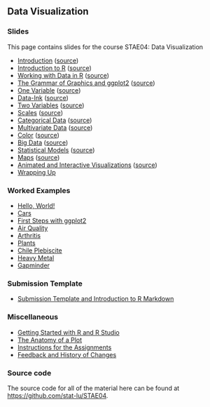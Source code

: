 
## Data Visualization

### Slides

This page contains slides for the course STAE04: Data Visualization

* [Introduction](01-introduction) ([source](https://github.com/stat-lu/STAE04/blob/master/01-introduction.Rmd))
* [Introduction to R](02-introduction-to-r) ([source](https://github.com/stat-lu/STAE04/blob/master/02-introduction-to-r.Rmd))
* [Working with Data in R](03-working-with-data-in-r) ([source](https://github.com/stat-lu/STAE04/blob/master/03-working-with-data-in-r.Rmd))
* [The Grammar of Graphics and ggplot2](04-the-grammar-of-graphics-and-ggplot2) ([source](https://github.com/stat-lu/STAE04/blob/master/04-the-grammar-of-graphics-and-ggplot2.Rmd))
* [One Variable](05-one-variable) ([source](https://github.com/stat-lu/STAE04/blob/master/05-one-variable.Rmd))
* [Data-Ink](06-data-ink) ([source](https://github.com/stat-lu/STAE04/blob/master/06-data-ink.Rmd))
* [Two Variables](07-two-variables) ([source](https://github.com/stat-lu/STAE04/blob/master/07-two-variables.Rmd))
* [Scales](08-scales) ([source](https://github.com/stat-lu/STAE04/blob/master/08-scales.Rmd))
* [Categorical Data](09-categorical-data) ([source](https://github.com/stat-lu/STAE04/blob/master/09-categorical-data.Rmd))
* [Multivariate Data](10-multivariate-data) ([source](https://github.com/stat-lu/STAE04/blob/master/10-multivariate-data.Rmd))
* [Color](11-color) ([source](https://github.com/stat-lu/STAE04/blob/master/11-color.Rmd))
* [Big Data](12-big-data) ([source](https://github.com/stat-lu/STAE04/blob/master/12-big-data.Rmd))
* [Statistical Models](13-statistical-models) ([source](https://github.com/stat-lu/STAE04/blob/master/13-statistical-models.Rmd))
* [Maps](14-maps) ([source](https://github.com/stat-lu/STAE04/blob/master/14-maps.Rmd))
* [Animated and Interactive Visualizations](15-animated-and-interactive-visualizations) ([source](https://github.com/stat-lu/STAE04/blob/master/15-animated-and-interactive-visualizations.Rmd))
* [Wrapping Up](16-wrapping-up)

### Worked Examples

* [Hello, World!](worked-example-hello-world)
* [Cars](worked-example-cars)
* [First Steps with ggplot2](worked-example-first-steps-with-ggplot2)
* [Air Quality](worked-example-airquality)
* [Arthritis](worked-example-arthritis)
* [Plants](worked-example-plants)
* [Chile Plebiscite](worked-example-chile-plebiscite)
* [Heavy Metal](worked-example-heavy-metal)
* [Gapminder](worked-example-gapminder)

### Submission Template

* [Submission Template and Introduction to R Markdown](https://raw.githubusercontent.com/stat-lu/STAE04/master/stae04-template.Rmd)

### Miscellaneous

* [Getting Started with R and R Studio](misc-getting-started-with-r-and-rstudio)
* [The Anatomy of a Plot](misc-the-anatomy-of-a-plot)
* [Instructions for the Assignments](misc-instructions-for-the-assignments)
* [Feedback and History of Changes](feedback-and-changes)

### Source code

The source code for all of the material here can be found at <https://github.com/stat-lu/STAE04>.


